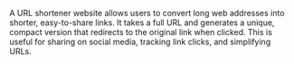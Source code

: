 A URL shortener website allows users to convert long web addresses into shorter, easy-to-share links. It takes a full URL and generates a unique, compact version that redirects to the original link when clicked. This is useful for sharing on social media, tracking link clicks, and simplifying URLs.
